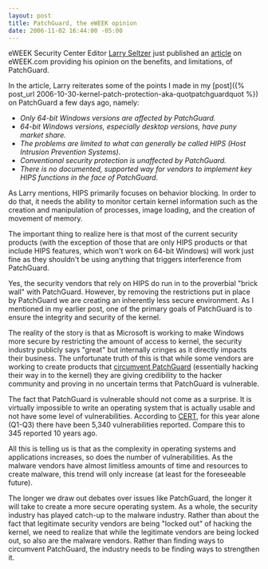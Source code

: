 ```yaml
---
layout: post
title: PatchGuard, the eWEEK opinion
date: 2006-11-02 16:44:00 -05:00
---
```


eWEEK Security Center Editor [Larry Seltzer](http://www.eweek.com/author_bio/0,1908,a=2299,00.asp) just published an [article](http://www.eweek.com/article2/0,1895,2049960,00.asp) on eWEEK.com providing his opinion on the benefits, and limitations, of PatchGuard.

In the article, Larry reiterates some of the points I made in my [post]({% post_url 2006-10-30-kernel-patch-protection-aka-quotpatchguardquot %}) on PatchGuard a few days ago, namely:

*   *Only 64-bit Windows versions are affected by PatchGuard.*
*   *64-bit Windows versions, especially desktop versions, have puny market share.*
*   *The problems are limited to what can generally be called HIPS (Host Intrusion Prevention Systems).*
*   *Conventional security protection is unaffected by PatchGuard.*
*   *There is no documented, supported way for vendors to implement key HIPS functions in the face of PatchGuard.* 

As Larry mentions, HIPS primarily focuses on behavior blocking. In order to do that, it needs the ability to monitor certain kernel information such as the creation and manipulation of processes, image loading, and the creation of movement of memory.

The important thing to realize here is that most of the current security products (with the exception of those that are only HIPS products or that include HIPS features, which won't work on 64-bit Windows) will work just fine as they shouldn't be using anything that triggers interference from PatchGuard.

Yes, the security vendors that rely on HIPS do run in to the proverbial "brick wall" with PatchGuard. However, by removing the restrictions put in place by PatchGuard we are creating an inherently less secure environment. As I mentioned in my earlier post, one of the primary goals of PatchGuard is to ensure the integrity and security of the kernel.

The reality of the story is that as Microsoft is working to make Windows more secure by restricting the amount of access to kernel, the security industry publicly says "great" but internally cringes as it directly impacts their business. The unfortunate truth of this is that while some vendors are working to create products that [circumvent PatchGuard](http://www.eweek.com/article2/0,1895,2037052,00.asp) (essentially hacking their way in to the kernel) they are giving credibility to the hacker community and proving in no uncertain terms that PatchGuard is vulnerable.

The fact that PatchGuard is vulnerable should not come as a surprise. It is virtually impossible to write an operating system that is actually usable and not have some level of vulnerabilities. According to [CERT](http://www.cert.org/stats/), for this year alone (Q1-Q3) there have been 5,340 vulnerabilities reported. Compare this to 345 reported 10 years ago.

All this is telling us is that as the complexity in operating systems and applications increases, so does the number of vulnerabilities. As the malware vendors have almost limitless amounts of time and resources to create malware, this trend will only increase (at least for the foreseeable future).

The longer we draw out debates over issues like PatchGuard, the longer it will take to create a more secure operating system. As a whole, the security industry has played catch-up to the malware industry. Rather than about the fact that legitimate security vendors are being "locked out" of hacking the kernel, we need to realize that while the legitimate vendors are being locked out, so also are the malware vendors. Rather than finding ways to circumvent PatchGuard, the industry needs to be finding ways to strengthen it.
